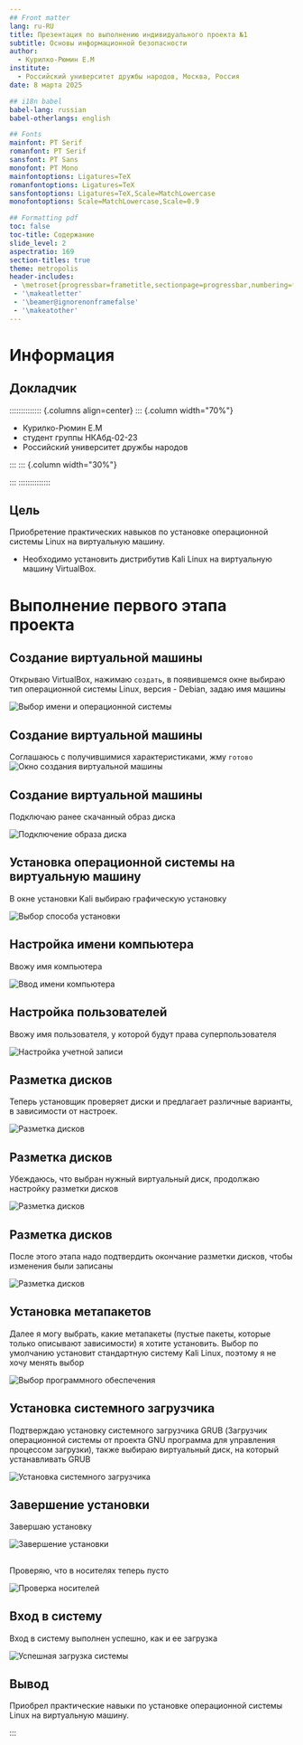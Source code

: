 ```yaml
---
## Front matter
lang: ru-RU
title: Презентация по выполнению индивидуального проекта №1
subtitle: Основы информационной безопасности
author:
  - Курилко-Рюмин Е.М
institute:
  - Российский университет дружбы народов, Москва, Россия
date: 8 марта 2025

## i18n babel
babel-lang: russian
babel-otherlangs: english

## Fonts
mainfont: PT Serif
romanfont: PT Serif
sansfont: PT Sans
monofont: PT Mono
mainfontoptions: Ligatures=TeX
romanfontoptions: Ligatures=TeX
sansfontoptions: Ligatures=TeX,Scale=MatchLowercase
monofontoptions: Scale=MatchLowercase,Scale=0.9

## Formatting pdf
toc: false
toc-title: Содержание
slide_level: 2
aspectratio: 169
section-titles: true
theme: metropolis
header-includes:
 - \metroset{progressbar=frametitle,sectionpage=progressbar,numbering=fraction}
 - '\makeatletter'
 - '\beamer@ignorenonframefalse'
 - '\makeatother'
---
```


# Информация

## Докладчик

:::::::::::::: {.columns align=center}
::: {.column width="70%"}

  * Курилко-Рюмин Е.М
  * студент группы НКАбд-02-23
  * Российский университет дружбы народов
 

:::
::: {.column width="30%"}



:::
::::::::::::::

## Цель

Приобретение практических навыков по установке операционной системы Linux на виртуальную машину.

- Необходимо установить дистрибутив Kali Linux на виртуальную машину VirtualBox.

# Выполнение первого этапа проекта

## Создание виртуальной машины

Открываю VirtualBox, нажимаю `создать`, в появившемся окне выбираю тип операционной системы Linux, версия - Debian, задаю имя машины 

![Выбор имени и операционной системы](image/1.PNG)

## Создание виртуальной машины

Соглашаюсь с получившимися характеристиками, жму `готово` 
![Окно создания виртуальной машины](image/4.PNG)

## Создание виртуальной машины

Подключаю ранее скачанный образ диска 

![Подключение образа диска](image/6.PNG)

## Установка операционной системы на виртуальную машину

В окне установки Kali выбираю графическую установку 

![Выбор способа установки](image/5.PNG)

## Настройка имени компьютера

Ввожу имя компьютера 

![Ввод имени компьютера](image/11.PNG)

## Настройка пользователей

Ввожу имя пользователя, у которой будут права суперпользователя 

![Настройка учетной записи](image/13.PNG)

## Разметка дисков

Теперь установщик проверяет диски и предлагает различные варианты,
в зависимости от настроек. 

![Разметка дисков](image/17.PNG)

## Разметка дисков

Убеждаюсь, что выбран нужный виртуальный диск, продолжаю
настройку разметки дисков 

![Разметка дисков](image/18.PNG)

## Разметка дисков

После этого этапа надо подтвердить
окончание разметки дисков, чтобы изменения были записаны 

![Разметка дисков](image/20.PNG)

## Установка метапакетов

Далее я могу выбрать, какие метапакеты (пустые пакеты, которые
только описывают зависимости) я хотите установить. Выбор по
умолчанию установит стандартную систему Kali Linux, поэтому я не хочу
менять выбор 

![Выбор программного обеспечения](image/22.PNG)

## Установка системного загрузчика

Подтверждаю установку системного загрузчика GRUB (Загрузчик
операционной системы от проекта GNU программа для управления
процессом загрузки), также выбираю виртуальный диск, на который
устанавливать GRUB  

![Установка системного загрузчика](image/23.PNG)

## Завершение установки

Завершаю установку

![Завершение установки](image/24.PNG)

##

Проверяю, что в носителях теперь пусто 

![Проверка носителей](image/25.PNG)

## Вход в систему

Вход в систему выполнен успешно, как и ее загрузка 

![Успешная загрузка системы](image/27.PNG)

## Вывод

Приобрел практические навыки по установке операционной системы Linux на виртуальную машину.

:::

